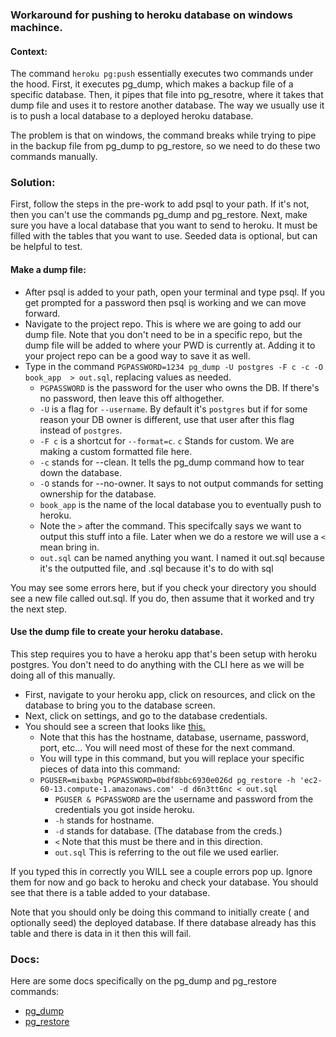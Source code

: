 ### Workaround for pushing to heroku database on windows machince.

#### Context:

The command `heroku pg:push` essentially executes two commands under the hood. First, it executes pg_dump, which makes a backup file of a specific database. Then, it pipes that file into pg_resotre, where it takes that dump file and uses it to restore another database. The way we usually use it is to push a local database to a deployed heroku database.

The problem is that on windows, the command breaks while trying to pipe in the backup file from pg_dump to pg_restore, so we need to do these two commands manually.


### Solution:

First, follow the steps in the pre-work to add psql to your path. If it's not, then you can't use the commands pg_dump and pg_restore.
Next, make sure you have a local database that you want to send to heroku. It must be filled with the tables that you want to use. Seeded data is optional, but can be helpful to test.

#### Make a dump file:

- After psql is added to your path, open your terminal and type psql. If you get prompted for a password then psql is working and we can move forward.
- Navigate to the project repo. This is where we are going to add our dump file. Note that you don't need to be in a specific repo, but the dump file will be added to where your PWD is currently at. Adding it to your project repo can be a good way to save it as well.
- Type in the command `PGPASSWORD=1234 pg_dump -U postgres -F c -c -O book_app  > out.sql`, replacing values as needed.
  - `PGPASSWORD` is the password for the user who owns the DB. If there's no password, then leave this off althogether.
  - `-U` is a flag for `--username`. By default it's `postgres` but if for some reason your DB owner is different, use that user after this flag instead of `postgres`.
  - `-F c` is a shortcut for `--format=c`. `c` Stands for custom. We are making a custom formatted file here.
  - `-c` stands for --clean. It tells the pg_dump command how to tear down the database.
  - `-O` stands for --no-owner. It says to not output commands for setting ownership for the database.
  - `book_app` is the name of the local database you to eventually push to heroku. 
  - Note the `>` after the command. This specifcally says we want to output this stuff into a file. Later when we do a restore we will use a `<` mean bring in.
  - `out.sql` can be named anything you want. I named it out.sql because it's the outputted file, and .sql because it's to do with sql
  
  
You may see some errors here, but if you check your directory you should see a new file called out.sql. If you do, then assume that it worked and try the next step.
  
#### Use the dump file to create your heroku database.
  
This step requires you to have a heroku app that's been setup with heroku postgres. You don't need to do anything with the CLI here as we will be doing all of this manually.
  
- First, navigate to your heroku app, click on resources, and click on the database to bring you to the database screen.
- Next, click on settings, and go to the database credentials. 
- You should see a screen that looks like [this.](https://imgur.com/a/xEtcu)
  - Note that this has the hostname, database, username, password, port, etc... You will need most of these for the next command.
  - You will type in this command, but you will replace your specific pieces of data into this command:
  - `PGUSER=mibaxbq PGPASSWORD=0bdf8bbc6930e026d pg_restore -h 'ec2-60-13.compute-1.amazonaws.com' -d d6n3tt6nc < out.sql`
    - `PGUSER & PGPASSWORD` are the username and password from the credentials you got inside heroku.
    - `-h` stands for hostname.
    - `-d` stands for database. (The database from the creds.)
    - `<` Note that this must be there and in this direction.
    - `out.sql` This is referring to the out file we used earlier.
    
If you typed this in correctly you WILL see a couple errors pop up. Ignore them for now and go back to heroku and check your database. You should see that there is a table added to your database.


Note that you should only be doing this command to initially create ( and optionally seed) the deployed database. If there database already has this table and there is data in it then this will fail.


### Docs:
Here are some docs specifically on the pg_dump and pg_restore commands:
  - [pg_dump](https://www.postgresql.org/docs/10/static/app-pgdump.html)
  - [pg_restore](https://www.postgresql.org/docs/10/static/app-pgrestore.html)
